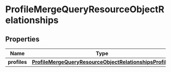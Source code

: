 
# ProfileMergeQueryResourceObjectRelationships

## Properties
| Name | Type | Description | Notes |
| ------------ | ------------- | ------------- | ------------- |
| **profiles** | [**ProfileMergeQueryResourceObjectRelationshipsProfiles**](ProfileMergeQueryResourceObjectRelationshipsProfiles.md) |  |  [optional] |



